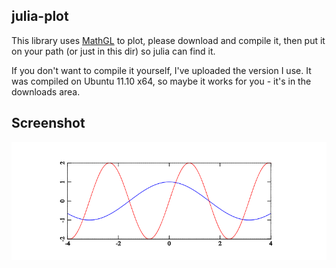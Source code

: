 julia-plot
-----------------------

This library uses [MathGL](http://mathgl.sourceforge.net) to plot, 
please download and compile it, then put it on your path (or just 
in this dir) so julia can find it.

If you don't want to compile it yourself, I've uploaded the version I use.
It was compiled on Ubuntu 11.10 x64, so maybe it works for you - it's in the
downloads area.

Screenshot
-------------------------
![screenshot](https://github.com/Mononofu/julia-plot/raw/master/colored.png)